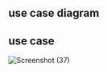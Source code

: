 ## use case diagram
## use case
![Screenshot (37)](https://user-images.githubusercontent.com/94280572/142798949-5dc9d89e-5435-4efb-be0a-af4e82fd5d0b.png)
